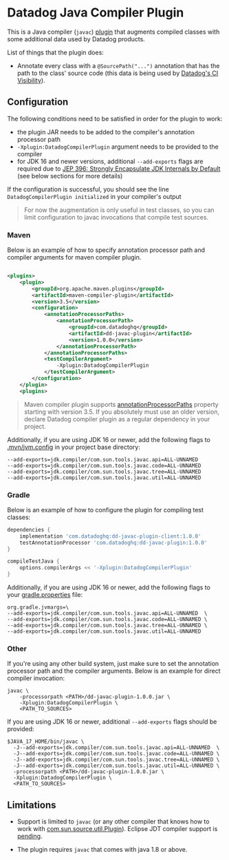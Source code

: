 # Datadog Java Compiler Plugin

This is a Java compiler (`javac`) [plugin](https://openjdk.org/groups/compiler/processing-code.html#plugin) that
augments compiled classes with some additional data used by Datadog products.

List of things that the plugin does:

- Annotate every class with a `@SourcePath("...")` annotation that has the path to the class' source code
  (this data is being used by [Datadog's CI Visibility](https://www.datadoghq.com/product/ci-cd-monitoring/)).

## Configuration

The following conditions need to be satisfied in order for the plugin to work:

- the plugin JAR needs to be added to the compiler's annotation processor path
- `-Xplugin:DatadogCompilerPlugin` argument needs to be provided to the compiler
- for JDK 16 and newer versions, additional `--add-exports` flags are required due
  to [JEP 396: Strongly Encapsulate JDK Internals by Default](https://openjdk.org/jeps/396) (see below sections for more
  details)

If the configuration is successful, you should see the line `DatadogCompilerPlugin initialized` in your compiler's
output

> For now the augmentation is only useful in test classes, so you can limit configuration to javac invocations that
> compile test sources.

### Maven

Below is an example of how to specify annotation processor path and compiler arguments for maven compiler plugin.

```xml

<plugins>
    <plugin>
        <groupId>org.apache.maven.plugins</groupId>
        <artifactId>maven-compiler-plugin</artifactId>
        <version>3.5</version>
        <configuration>
            <annotationProcessorPaths>
                <annotationProcessorPath>
                    <groupId>com.datadoghq</groupId>
                    <artifactId>dd-javac-plugin</artifactId>
                    <version>1.0.0</version>
                </annotationProcessorPath>
            </annotationProcessorPaths>
            <testCompilerArgument>
                -Xplugin:DatadogCompilerPlugin
            </testCompilerArgument>
        </configuration>
    </plugin>
    <plugins>
```

> Maven compiler plugin supports
> [annotationProcessorPaths](https://maven.apache.org/plugins/maven-compiler-plugin/compile-mojo.html#annotationProcessorPaths)
> property starting with version 3.5.
> If you absolutely must use an older version, declare Datadog compiler plugin as a regular dependency in your project.

Additionally, if you are using JDK 16 or newer, add the following flags
to [.mvn/jvm.config](https://maven.apache.org/configure.html#mvn-jvm-config-file) in your project base directory:

```
--add-exports=jdk.compiler/com.sun.tools.javac.api=ALL-UNNAMED
--add-exports=jdk.compiler/com.sun.tools.javac.code=ALL-UNNAMED
--add-exports=jdk.compiler/com.sun.tools.javac.tree=ALL-UNNAMED
--add-exports=jdk.compiler/com.sun.tools.javac.util=ALL-UNNAMED
```

### Gradle

Below is an example of how to configure the plugin for compiling test classes:

```groovy
dependencies {
    implementation 'com.datadoghq:dd-javac-plugin-client:1.0.0'
    testAnnotationProcessor 'com.datadoghq:dd-javac-plugin:1.0.0'
}

compileTestJava {
    options.compilerArgs << '-Xplugin:DatadogCompilerPlugin'
}
```

Additionally, if you are using JDK 16 or newer, add the following flags to your
[gradle.properties](https://docs.gradle.org/current/userguide/build_environment.html#sec:gradle_configuration_properties)
file:

```
org.gradle.jvmargs=\
--add-exports=jdk.compiler/com.sun.tools.javac.api=ALL-UNNAMED  \
--add-exports=jdk.compiler/com.sun.tools.javac.code=ALL-UNNAMED \
--add-exports=jdk.compiler/com.sun.tools.javac.tree=ALL-UNNAMED \
--add-exports=jdk.compiler/com.sun.tools.javac.util=ALL-UNNAMED
```

### Other

If you're using any other build system, just make sure to set the annotation processor path and the compiler arguments.
Below is an example for direct compiler invocation:

```shell
javac \
    -processorpath <PATH>/dd-javac-plugin-1.0.0.jar \
    -Xplugin:DatadogCompilerPlugin \
    <PATH_TO_SOURCES>
```

If you are using JDK 16 or newer, additional `--add-exports` flags should be provided:

```shell
$JAVA_17_HOME/bin/javac \
  -J--add-exports=jdk.compiler/com.sun.tools.javac.api=ALL-UNNAMED  \
  -J--add-exports=jdk.compiler/com.sun.tools.javac.code=ALL-UNNAMED \
  -J--add-exports=jdk.compiler/com.sun.tools.javac.tree=ALL-UNNAMED \
  -J--add-exports=jdk.compiler/com.sun.tools.javac.util=ALL-UNNAMED \
  -processorpath <PATH>/dd-javac-plugin-1.0.0.jar \
  -Xplugin:DatadogCompilerPlugin \
  <PATH_TO_SOURCES>
```

## Limitations

- Support is limited to `javac` (or any other compiler that knows how to work
  with [com.sun.source.util.Plugin](https://docs.oracle.com/javase/8/docs/jdk/api/javac/tree/com/sun/source/util/Plugin.html)).
  Eclipse JDT compiler support is [pending](https://bugs.eclipse.org/bugs/show_bug.cgi?id=574899).

- The plugin requires `javac` that comes with java 1.8 or above.
